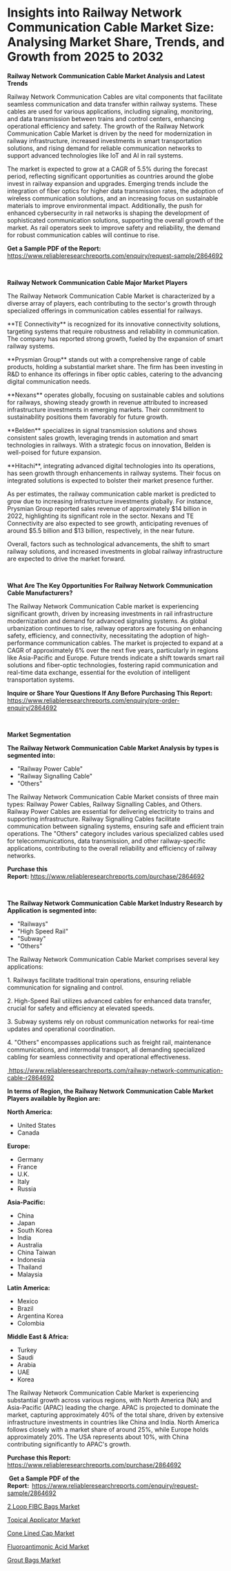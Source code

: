 <p><h1>Insights into Railway Network Communication Cable Market Size: Analysing Market Share, Trends, and Growth from 2025 to 2032</h1></p><p><strong>Railway Network Communication Cable Market Analysis and Latest Trends</strong></p>
<p><p>Railway Network Communication Cables are vital components that facilitate seamless communication and data transfer within railway systems. These cables are used for various applications, including signaling, monitoring, and data transmission between trains and control centers, enhancing operational efficiency and safety. The growth of the Railway Network Communication Cable Market is driven by the need for modernization in railway infrastructure, increased investments in smart transportation solutions, and rising demand for reliable communication networks to support advanced technologies like IoT and AI in rail systems.</p><p>The market is expected to grow at a CAGR of 5.5% during the forecast period, reflecting significant opportunities as countries around the globe invest in railway expansion and upgrades. Emerging trends include the integration of fiber optics for higher data transmission rates, the adoption of wireless communication solutions, and an increasing focus on sustainable materials to improve environmental impact. Additionally, the push for enhanced cybersecurity in rail networks is shaping the development of sophisticated communication solutions, supporting the overall growth of the market. As rail operators seek to improve safety and reliability, the demand for robust communication cables will continue to rise.</p></p>
<p><strong>Get a Sample PDF of the Report:&nbsp;</strong> <a href="https://www.reliableresearchreports.com/enquiry/request-sample/2864692?utm_campaign=12&utm_medium=2&utm_source=Github&utm_content=ia&utm_term=12032025&utm_id=railway-network-communication-cable">https://www.reliableresearchreports.com/enquiry/request-sample/2864692</a></p>
<p>&nbsp;</p>
<p><strong>Railway Network Communication Cable Major Market Players</strong></p>
<p><p>The Railway Network Communication Cable Market is characterized by a diverse array of players, each contributing to the sector's growth through specialized offerings in communication cables essential for railways. </p><p>**TE Connectivity** is recognized for its innovative connectivity solutions, targeting systems that require robustness and reliability in communication. The company has reported strong growth, fueled by the expansion of smart railway systems.</p><p>**Prysmian Group** stands out with a comprehensive range of cable products, holding a substantial market share. The firm has been investing in R&D to enhance its offerings in fiber optic cables, catering to the advancing digital communication needs.</p><p>**Nexans** operates globally, focusing on sustainable cables and solutions for railways, showing steady growth in revenue attributed to increased infrastructure investments in emerging markets. Their commitment to sustainability positions them favorably for future growth.</p><p>**Belden** specializes in signal transmission solutions and shows consistent sales growth, leveraging trends in automation and smart technologies in railways. With a strategic focus on innovation, Belden is well-poised for future expansion.</p><p>**Hitachi**, integrating advanced digital technologies into its operations, has seen growth through enhancements in railway systems. Their focus on integrated solutions is expected to bolster their market presence further.</p><p>As per estimates, the railway communication cable market is predicted to grow due to increasing infrastructure investments globally. For instance, Prysmian Group reported sales revenue of approximately $14 billion in 2022, highlighting its significant role in the sector. Nexans and TE Connectivity are also expected to see growth, anticipating revenues of around $5.5 billion and $13 billion, respectively, in the near future.</p><p>Overall, factors such as technological advancements, the shift to smart railway solutions, and increased investments in global railway infrastructure are expected to drive the market forward.</p></p>
<p>&nbsp;</p>
<p><strong>What Are The Key Opportunities For Railway Network Communication Cable Manufacturers?</strong></p>
<p><p>The Railway Network Communication Cable market is experiencing significant growth, driven by increasing investments in rail infrastructure modernization and demand for advanced signaling systems. As global urbanization continues to rise, railway operators are focusing on enhancing safety, efficiency, and connectivity, necessitating the adoption of high-performance communication cables. The market is projected to expand at a CAGR of approximately 6% over the next five years, particularly in regions like Asia-Pacific and Europe. Future trends indicate a shift towards smart rail solutions and fiber-optic technologies, fostering rapid communication and real-time data exchange, essential for the evolution of intelligent transportation systems.</p></p>
<p><strong>Inquire or Share Your Questions If Any Before Purchasing This Report:</strong> <a href="https://www.reliableresearchreports.com/enquiry/pre-order-enquiry/2864692?utm_campaign=12&utm_medium=2&utm_source=Github&utm_content=ia&utm_term=12032025&utm_id=railway-network-communication-cable">https://www.reliableresearchreports.com/enquiry/pre-order-enquiry/2864692</a></p>
<p>&nbsp;</p>
<p><strong>Market Segmentation</strong></p>
<p><strong>The Railway Network Communication Cable Market Analysis by types is segmented into:</strong></p>
<p><ul><li>"Railway Power Cable"</li><li>"Railway Signalling Cable"</li><li>"Others"</li></ul></p>
<p><p>The Railway Network Communication Cable Market consists of three main types: Railway Power Cables, Railway Signalling Cables, and Others. Railway Power Cables are essential for delivering electricity to trains and supporting infrastructure. Railway Signalling Cables facilitate communication between signaling systems, ensuring safe and efficient train operations. The "Others" category includes various specialized cables used for telecommunications, data transmission, and other railway-specific applications, contributing to the overall reliability and efficiency of railway networks.</p></p>
<p><strong>Purchase this Report:&nbsp;</strong><a href="https://www.reliableresearchreports.com/purchase/2864692?utm_campaign=12&utm_medium=2&utm_source=Github&utm_content=ia&utm_term=12032025&utm_id=railway-network-communication-cable">https://www.reliableresearchreports.com/purchase/2864692</a></p>
<p>&nbsp;</p>
<p><strong>The Railway Network Communication Cable Market Industry Research by Application is segmented into:</strong></p>
<p><ul><li>"Railways"</li><li>"High Speed Rail"</li><li>"Subway"</li><li>"Others"</li></ul></p>
<p><p>The Railway Network Communication Cable Market comprises several key applications: </p><p>1. Railways facilitate traditional train operations, ensuring reliable communication for signaling and control.</p><p>2. High-Speed Rail utilizes advanced cables for enhanced data transfer, crucial for safety and efficiency at elevated speeds.</p><p>3. Subway systems rely on robust communication networks for real-time updates and operational coordination.</p><p>4. "Others" encompasses applications such as freight rail, maintenance communications, and intermodal transport, all demanding specialized cabling for seamless connectivity and operational effectiveness.</p></p>
<p><a href="https://www.reliableresearchreports.com/railway-network-communication-cable-r2864692?utm_campaign=12&utm_medium=2&utm_source=Github&utm_content=ia&utm_term=12032025&utm_id=railway-network-communication-cable">&nbsp;https://www.reliableresearchreports.com/railway-network-communication-cable-r2864692</a></p>
<p><strong>In terms of Region, the Railway Network Communication Cable Market Players available by Region are:</strong></p>
<p>
    <p> <strong> North America: </strong>
        <ul>
            <li>United States</li>
            <li>Canada</li>
        </ul>
        </p> 
    <p> <strong> Europe: </strong>
        <ul>
            <li>Germany</li>
            <li>France</li>
            <li>U.K.</li>
            <li>Italy</li>
            <li>Russia</li>
        </ul>
        </p> 
    <p> <strong> Asia-Pacific: </strong>
        <ul>
            <li>China</li>
            <li>Japan</li>
            <li>South Korea</li>
            <li>India</li>
            <li>Australia</li>
            <li>China Taiwan</li>
            <li>Indonesia</li>
            <li>Thailand</li>
            <li>Malaysia</li>
        </ul>
        </p> 
    <p> <strong> Latin America: </strong>
        <ul>
            <li>Mexico</li>
            <li>Brazil</li>
            <li>Argentina Korea</li>
            <li>Colombia</li>
        </ul>
        </p> 
    <p> <strong> Middle East & Africa: </strong>
        <ul>
            <li>Turkey</li>
            <li>Saudi</li>
            <li>Arabia</li>
            <li>UAE</li>
            <li>Korea</li>
        </ul>
    </p>
    </p>
<p><p>The Railway Network Communication Cable Market is experiencing substantial growth across various regions, with North America (NA) and Asia-Pacific (APAC) leading the charge. APAC is projected to dominate the market, capturing approximately 40% of the total share, driven by extensive infrastructure investments in countries like China and India. North America follows closely with a market share of around 25%, while Europe holds approximately 20%. The USA represents about 10%, with China contributing significantly to APAC's growth.</p></p>
<p><strong>Purchase this Report: </strong><a href="https://www.reliableresearchreports.com/purchase/2864692?utm_campaign=12&utm_medium=2&utm_source=Github&utm_content=ia&utm_term=12032025&utm_id=railway-network-communication-cable">https://www.reliableresearchreports.com/purchase/2864692</a></p>
<p>&nbsp;<strong>Get a Sample PDF of the Report:&nbsp;&nbsp;</strong><a href="https://www.reliableresearchreports.com/enquiry/request-sample/2864692?utm_campaign=12&utm_medium=2&utm_source=Github&utm_content=ia&utm_term=12032025&utm_id=railway-network-communication-cable">https://www.reliableresearchreports.com/enquiry/request-sample/2864692</a></p>
<p><strong></strong></p>
<p><p><a href="https://github.com/ancsyanagha/Market-Research-Report-List-1/blob/main/2-loop-fibc-bags-market.md?utm_campaign=12&utm_medium=2&utm_source=Github&utm_content=ia&utm_term=12032025&utm_id=railway-network-communication-cable">2 Loop FIBC Bags Market</a></p><p><a href="https://github.com/naomaroaoonv/Market-Research-Report-List-1/blob/main/topical-applicator-market.md?utm_campaign=12&utm_medium=2&utm_source=Github&utm_content=ia&utm_term=12032025&utm_id=railway-network-communication-cable">Topical Applicator Market</a></p><p><a href="https://github.com/guyotkiferhi/Market-Research-Report-List-1/blob/main/cone-lined-cap-market.md?utm_campaign=12&utm_medium=2&utm_source=Github&utm_content=ia&utm_term=12032025&utm_id=railway-network-communication-cable">Cone Lined Cap Market</a></p><p><a href="https://github.com/prantoblouin/Market-Research-Report-List-1/blob/main/fluoroantimonic-acid-market.md?utm_campaign=12&utm_medium=2&utm_source=Github&utm_content=ia&utm_term=12032025&utm_id=railway-network-communication-cable">Fluoroantimonic Acid Market</a></p><p><a href="https://github.com/zoccohaniech/Market-Research-Report-List-1/blob/main/grout-bags-market.md?utm_campaign=12&utm_medium=2&utm_source=Github&utm_content=ia&utm_term=12032025&utm_id=railway-network-communication-cable">Grout Bags Market</a></p></p>